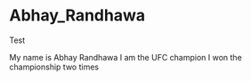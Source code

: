 # Abhay_Randhawa
Test

My name is Abhay Randhawa
I am the UFC champion
I won the championship two times
